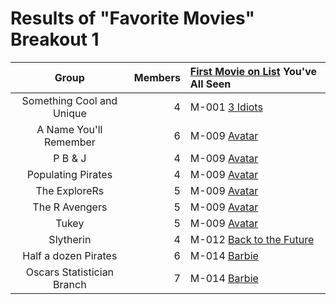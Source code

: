 # Results of "Favorite Movies" Breakout 1

Group | Members | [First Movie on List](movie1ist.md) You've All Seen
:----------------: | ---: | :------------------------
Something Cool and Unique | 4 | M-001 [3 Idiots](https://www.imdb.com/title/tt1187043/)
A Name You'll Remember | 6 | M-009 [Avatar](https://www.imdb.com/title/tt0499549/)
P B & J | 4 | M-009 [Avatar](https://www.imdb.com/title/tt0499549/)
Populating Pirates | 4 | M-009 [Avatar](https://www.imdb.com/title/tt0499549/)
The ExploreRs | 5 | M-009 [Avatar](https://www.imdb.com/title/tt0499549/)
The R Avengers | 5 | M-009 [Avatar](https://www.imdb.com/title/tt0499549/)
Tukey | 5 | M-009 [Avatar](https://www.imdb.com/title/tt0499549/)
Slytherin | 4 | M-012 [Back to the Future](https://www.imdb.com/title/tt0088763/)
Half a dozen Pirates | 6 | M-014 [Barbie](https://www.imdb.com/title/tt1517268/)
Oscars Statistician Branch | 7 | M-014 [Barbie](https://www.imdb.com/title/tt1517268/)
